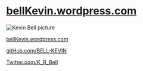 # [bellKevin.wordpress.com](https://bellkevin.wordpress.com)
![Kevin Bell picture](https://media-exp1.licdn.com/dms/image/C5603AQG8pOElhGM67Q/profile-displayphoto-shrink_200_200/0/1567641990062?e=1665619200&v=beta&t=_BOUed7onC75UMck2qQObciwjstxubQJHyV37Uj6XZI)


[bellKevin.wordpress.com](https://bellkevin.wordpress.com)

[gitHub.com/BELL-KEVIN](https://github.com/bell-kevin)

[Twitter.com/K_R_Bell](https://nitter.net/K_R_Bell)
